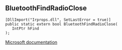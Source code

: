 ## BluetoothFindRadioClose

```
[DllImport("Irprops.dll", SetLastError = true)]
public static extern bool BluetoothFindRadioClose(
   IntPtr hFind
);
```

[Microsoft documentation](https://docs.microsoft.com/en-us/windows/win32/api/bluetoothapis/nf-bluetoothapis-bluetoothfindradioclose)
